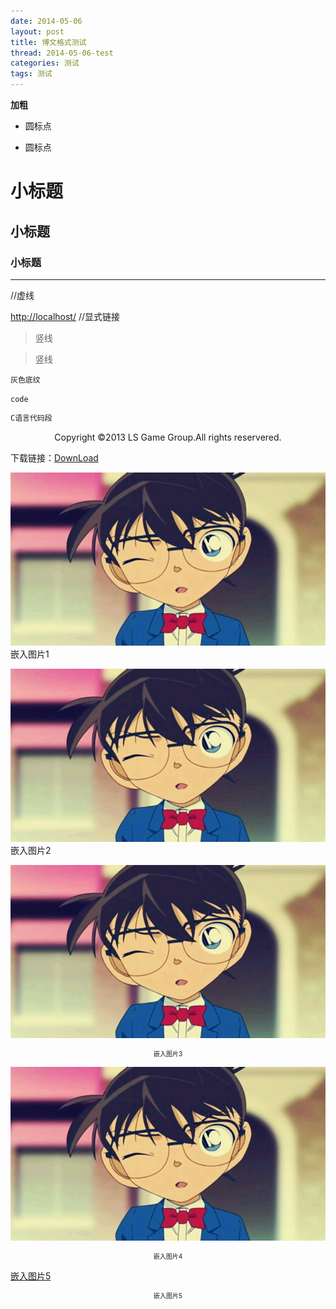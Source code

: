 ```yaml
---
date: 2014-05-06
layout: post
title: 博文格式测试
thread: 2014-05-06-test
categories: 测试
tags: 测试
---
```



**加粗**


* 圆标点


- 圆标点


# 小标题


## 小标题


### 小标题


----
//虚线

<http://localhost/>
//显式链接



>竖线

>竖线



`灰色底纹`

<code>code</code>


```c
C语言代码段
```



<center>Copyright ©2013 LS Game Group.All rights reservered.</center>


下载链接：[DownLoad](/assets/OneHundredDays.jpg)


![](/assets/images/OneHundredDays.jpg) 嵌入图片1


![](/assets/images/OneHundredDays.jpg "柯南") 嵌入图片2


![](/assets/images/OneHundredDays.jpg "柯南") <center style="font-size:10px">嵌入图片3</center>


![嵌入图片4](/assets/images/OneHundredDays.jpg "柯南") <center style="font-size:10px">嵌入图片4</center>


[嵌入图片5](/assets/images/OneHundredDays.jpg "柯南") <center style="font-size:10px">嵌入图片5</center>


















